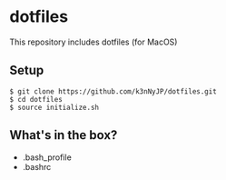 # dotfiles

This repository includes dotfiles (for MacOS)

## Setup

```shell
$ git clone https://github.com/k3nNyJP/dotfiles.git
$ cd dotfiles
$ source initialize.sh
```

## What's in the box?

* .bash_profile
* .bashrc
